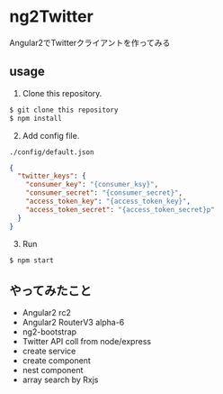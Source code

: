 # ng2Twitter

Angular2でTwitterクライアントを作ってみる

## usage

1. Clone this repository.
```bash
$ git clone this repository
$ npm install
```
2. Add config file.

`./config/default.json`
```json
{
  "twitter_keys": {
    "consumer_key": "{consumer_ksy}",
    "consumer_secret": "{consumer_secret}",
    "access_token_key": "{access_token_key}",
    "access_token_secret": "{access_token_secret}p"
  }
}
```
3. Run
```bash
$ npm start
```

## やってみたこと

* Angular2 rc2
* Angular2 RouterV3 alpha-6
* ng2-bootstrap
* Twitter API coll from node/express
* create service
* create component
* nest component
* array search by Rxjs
